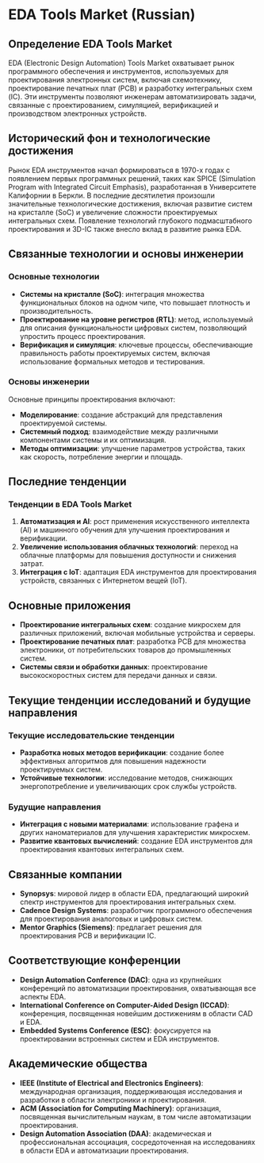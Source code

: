 # EDA Tools Market (Russian)

## Определение EDA Tools Market

EDA (Electronic Design Automation) Tools Market охватывает рынок программного обеспечения и инструментов, используемых для проектирования электронных систем, включая схемотехнику, проектирование печатных плат (PCB) и разработку интегральных схем (IC). Эти инструменты позволяют инженерам автоматизировать задачи, связанные с проектированием, симуляцией, верификацией и производством электронных устройств.

## Исторический фон и технологические достижения

Рынок EDA инструментов начал формироваться в 1970-х годах с появлением первых программных решений, таких как SPICE (Simulation Program with Integrated Circuit Emphasis), разработанная в Университете Калифорнии в Беркли. В последние десятилетия произошли значительные технологические достижения, включая развитие систем на кристалле (SoC) и увеличение сложности проектируемых интегральных схем. Появление технологий глубокого подмасштабного проектирования и 3D-IC также внесло вклад в развитие рынка EDA.

## Связанные технологии и основы инженерии

### Основные технологии

- **Системы на кристалле (SoC)**: интеграция множества функциональных блоков на одном чипе, что повышает плотность и производительность.
- **Проектирование на уровне регистров (RTL)**: метод, используемый для описания функциональности цифровых систем, позволяющий упростить процесс проектирования.
- **Верификация и симуляция**: ключевые процессы, обеспечивающие правильность работы проектируемых систем, включая использование формальных методов и тестирования.

### Основы инженерии

Основные принципы проектирования включают:
- **Моделирование**: создание абстракций для представления проектируемой системы.
- **Системный подход**: взаимодействие между различными компонентами системы и их оптимизация.
- **Методы оптимизации**: улучшение параметров устройства, таких как скорость, потребление энергии и площадь.

## Последние тенденции

### Тенденции в EDA Tools Market

1. **Автоматизация и AI**: рост применения искусственного интеллекта (AI) и машинного обучения для улучшения проектирования и верификации.
2. **Увеличение использования облачных технологий**: переход на облачные платформы для повышения доступности и снижения затрат.
3. **Интеграция с IoT**: адаптация EDA инструментов для проектирования устройств, связанных с Интернетом вещей (IoT).

## Основные приложения

- **Проектирование интегральных схем**: создание микросхем для различных приложений, включая мобильные устройства и серверы.
- **Проектирование печатных плат**: разработка PCB для множества электроники, от потребительских товаров до промышленных систем.
- **Системы связи и обработки данных**: проектирование высокоскоростных систем для передачи данных и связи.

## Текущие тенденции исследований и будущие направления

### Текущие исследовательские тенденции

- **Разработка новых методов верификации**: создание более эффективных алгоритмов для повышения надежности проектируемых систем.
- **Устойчивые технологии**: исследование методов, снижающих энергопотребление и увеличивающих срок службы устройств.

### Будущие направления

- **Интеграция с новыми материалами**: использование графена и других наноматериалов для улучшения характеристик микросхем.
- **Развитие квантовых вычислений**: создание EDA инструментов для проектирования квантовых интегральных схем.

## Связанные компании

- **Synopsys**: мировой лидер в области EDA, предлагающий широкий спектр инструментов для проектирования интегральных схем.
- **Cadence Design Systems**: разработчик программного обеспечения для проектирования аналоговых и цифровых систем.
- **Mentor Graphics (Siemens)**: предлагает решения для проектирования PCB и верификации IC.

## Соответствующие конференции

- **Design Automation Conference (DAC)**: одна из крупнейших конференций по автоматизации проектирования, охватывающая все аспекты EDA.
- **International Conference on Computer-Aided Design (ICCAD)**: конференция, посвященная новейшим достижениям в области CAD и EDA.
- **Embedded Systems Conference (ESC)**: фокусируется на проектировании встроенных систем и EDA инструментов.

## Академические общества

- **IEEE (Institute of Electrical and Electronics Engineers)**: международная организация, поддерживающая исследования и разработки в области электроники и проектирования.
- **ACM (Association for Computing Machinery)**: организация, посвященная вычислительным наукам, в том числе автоматизации проектирования.
- **Design Automation Association (DAA)**: академическая и профессиональная ассоциация, сосредоточенная на исследованиях в области EDA и автоматизации проектирования.